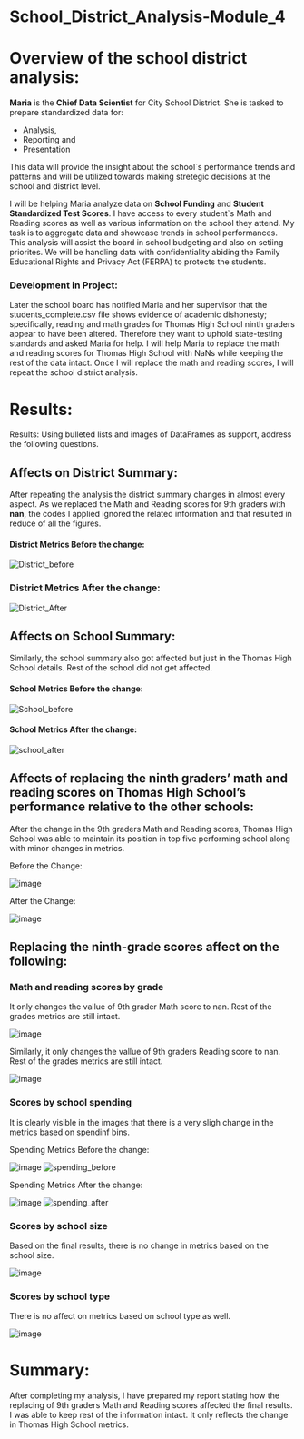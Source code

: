 # School_District_Analysis-Module_4

# Overview of the school district analysis:

**Maria** is the **Chief Data Scientist** for City School District. She is tasked to prepare standardized data for:
* Analysis,
* Reporting and
* Presentation

This data will provide the insight about the school`s performance trends and patterns and will be utilized towards making stretegic decisions at the school and district level.

I will be helping Maria analyze data on **School Funding** and **Student Standardized Test Scores**. I have access to every student`s Math and Reading scores as well as various information on the school they attend. My task is to aggregate data and showcase trends in school performances. This analysis will assist the board in school budgeting and also on setiing priorites. We will be handling data with confidentiality abiding the Family Educational Rights and Privacy Act (FERPA) to protects the students. 

### Development in Project:
 
Later the school board has notified Maria and her supervisor that the students_complete.csv file shows evidence of academic dishonesty; specifically, reading and math grades for Thomas High School ninth graders appear to have been altered. Therefore they want to uphold state-testing standards and asked Maria for help. I will help Maria to replace the math and reading scores for Thomas High School with NaNs while keeping the rest of the data intact. Once I will replace the math and reading scores, I will repeat the school district analysis.

# Results:

Results: Using bulleted lists and images of DataFrames as support, address the following questions.

## Affects on District Summary:

After repeating the analysis the district summary changes in almost every aspect. As we replaced the Math and Reading scores for 9th graders  with  **nan**, the codes I applied ignored the related information and that resulted in reduce of all the figures.

#### District Metrics Before the change:
![District_before](https://user-images.githubusercontent.com/105535250/179383709-e0866d68-b5dc-4685-b464-66e3c1d2004a.PNG)

### District Metrics After the change:
![District_After](https://user-images.githubusercontent.com/105535250/179383691-74e324c6-fc5f-4cbd-a8b8-af97b954f393.PNG)

## Affects on School Summary:

Similarly, the school summary also got affected but just in the Thomas High School details. Rest of the school did not get affected.

#### School Metrics Before the change:

![School_before](https://user-images.githubusercontent.com/105535250/179384208-2be69e64-8b39-4bec-b92c-c81347b09311.PNG)


#### School Metrics After the change:

![school_after](https://user-images.githubusercontent.com/105535250/179384217-7751e698-66a7-49f4-89d4-50d4c58c7091.PNG)

## Affects of replacing the ninth graders’ math and reading scores on Thomas High School’s performance relative to the other schools:

After the change in the 9th graders Math and Reading scores, Thomas High School was able to maintain its position in top five performing school along with minor changes in metrics.

Before the Change:

![image](https://user-images.githubusercontent.com/105535250/179386365-03ed2d2b-3690-4a67-84cd-7c5dff7a032a.png)

After the Change:

![image](https://user-images.githubusercontent.com/105535250/179386467-1c001591-b1d8-43ae-a6d6-1d04c11fa6c3.png)

## Replacing the ninth-grade scores affect on the following:

### Math and reading scores by grade

It only changes the vallue of 9th grader Math score to nan. Rest of the grades metrics are still intact.

![image](https://user-images.githubusercontent.com/105535250/179384993-e888b75d-4ed9-429d-a0d4-3c07d6064c33.png)

Similarly, it only changes the vallue of 9th graders Reading score to nan. Rest of the grades metrics are still intact.

![image](https://user-images.githubusercontent.com/105535250/179385014-ae594cdd-d320-40da-91db-94f0347b6fb6.png)

### Scores by school spending

It is clearly visible in the images that there is a very sligh change in the metrics based on spendinf bins. 

Spending Metrics Before the change:

![image](https://user-images.githubusercontent.com/105535250/179385848-0418ffec-fe07-4cfe-897e-854663dd4368.png)
![spending_before](https://user-images.githubusercontent.com/105535250/179385570-0395ed09-5ce3-4626-abda-1b767d3adbfb.PNG)

Spending Metrics After the change:

![image](https://user-images.githubusercontent.com/105535250/179385857-db6d5187-099d-4e1a-9ad2-ce3e751aeacb.png)
![spending_after](https://user-images.githubusercontent.com/105535250/179385597-6a40c1a3-ee47-45fa-9919-3958cc269975.PNG)



### Scores by school size

Based on the final results, there is no change in metrics based on the school size. 

![image](https://user-images.githubusercontent.com/105535250/179385915-e02ca353-63a8-4c48-b03d-73fca13fdb3f.png)

### Scores by school type

There is no affect on metrics based on school type as well.

![image](https://user-images.githubusercontent.com/105535250/179385941-3b461d21-9caf-44de-b84a-9bcde0d6259d.png)

# Summary:

After completing my analysis, I have prepared my report stating how the replacing of 9th graders Math and Reading scores affected the final results. I was able to keep rest of the information intact. It only reflects the change in Thomas High School metrics. 

